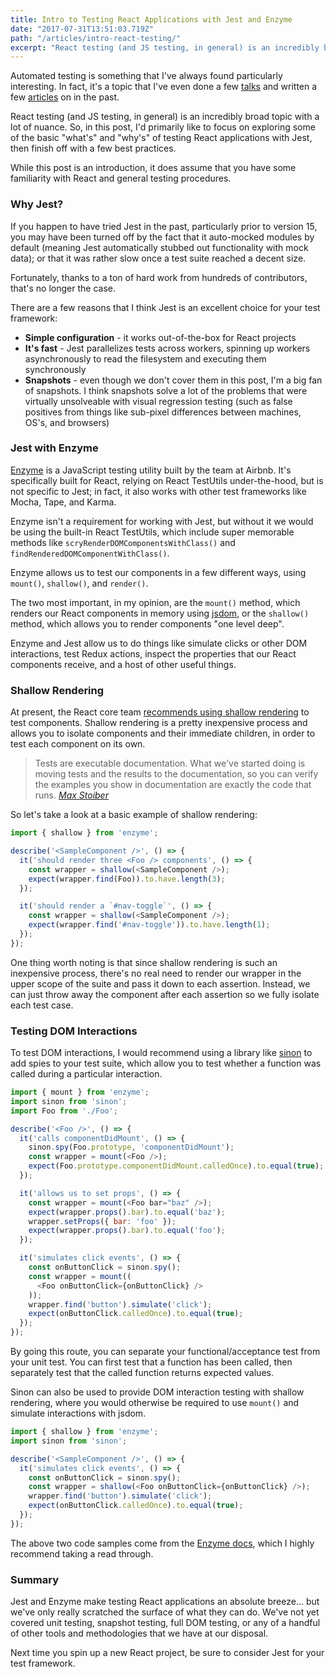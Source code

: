 ```yaml
---
title: Intro to Testing React Applications with Jest and Enzyme
date: "2017-07-31T13:51:03.719Z"
path: "/articles/intro-react-testing/"
excerpt: "React testing (and JS testing, in general) is an incredibly broad topic with a lot of nuance. In this post, I primarily want to focus on exploring some of the basic what's and why's of, as well as a few best practices for, testing React applications."
---
```


Automated testing is something that I've always found particularly interesting. In fact, it's a topic that I've even done a few [talks](https://jonbellah.com/speaking/) and written a few [articles](https://css-tricks.com/visual-regression-testing-with-phantomcss/) on in the past.

React testing (and JS testing, in general) is an incredibly broad topic with a lot of nuance. So, in this post, I'd primarily like to focus on exploring some of the basic "what's" and "why's" of testing React applications with Jest, then finish off with a few best practices.

While this post is an introduction, it does assume that you have some familiarity with React and general testing procedures.

### Why Jest?

If you happen to have tried Jest in the past, particularly prior to version 15, you may have been turned off by the fact that it auto-mocked modules by default (meaning Jest automatically stubbed out functionality with mock data); or that it was rather slow once a test suite reached a decent size.

Fortunately, thanks to a ton of hard work from hundreds of contributors, that's no longer the case.

There are a few reasons that I think Jest is an excellent choice for your test framework:
- **Simple configuration** - it works out-of-the-box for React projects
- **It's fast** - Jest parallelizes tests across workers, spinning up workers asynchronously to read the filesystem and executing them synchronously
- **Snapshots** - even though we don't cover them in this post, I'm a big fan of snapshots. I think snapshots solve a lot of the problems that were virtually unsolveable with visual regression testing (such as false positives from things like sub-pixel differences between machines, OS's, and browsers)

### Jest with Enzyme

[Enzyme](http://airbnb.io/enzyme/) is a JavaScript testing utility built by the team at Airbnb. It's specifically built for React, relying on React TestUtils under-the-hood, but is not specific to Jest; in fact, it also works with other test frameworks like Mocha, Tape, and Karma.

Enzyme isn't a requirement for working with Jest, but without it we would be using the built-in React TestUtils, which include super memorable methods like `scryRenderDOMComponentsWithClass()` and `findRenderedDOMComponentWithClass()`.

Enzyme allows us to test our components in a few different ways, using `mount()`, `shallow()`, and `render()`.

The two most important, in my opinion, are the `mount()` method, which renders our React components in memory using [jsdom](https://github.com/tmpvar/jsdom), or the `shallow()` method, which allows you to render components "one level deep".

Enzyme and Jest allow us to do things like simulate clicks or other DOM interactions, test Redux actions, inspect the properties that our React components receive, and a host of other useful things.

### Shallow Rendering

At present, the React core team [recommends using shallow rendering](https://discuss.reactjs.org/t/whats-the-prefered-way-to-test-react-js-components/26/2) to test components. Shallow rendering is a pretty inexpensive process and allows you to isolate components and their immediate children, in order to test each component on its own.

> Tests are executable documentation. What we've started doing is moving tests and the results to the documentation, so you can verify the examples you show in documentation are exactly the code that runs.
> <cite>[Max Stoiber](https://www.youtube.com/watch?v=59Ndb3YkLKA)</cite>

So let's take a look at a basic example of shallow rendering:

```js
import { shallow } from 'enzyme';

describe('<SampleComponent />', () => {
  it('should render three <Foo /> components', () => {
    const wrapper = shallow(<SampleComponent />);
    expect(wrapper.find(Foo)).to.have.length(3);
  });

  it('should render a `#nav-toggle`', () => {
    const wrapper = shallow(<SampleComponent />);
    expect(wrapper.find('#nav-toggle')).to.have.length(1);
  });
});
```

One thing worth noting is that since shallow rendering is such an inexpensive process, there's no real need to render our wrapper in the upper scope of the suite and pass it down to each assertion. Instead, we can just throw away the component after each assertion so we fully isolate each test case.

### Testing DOM Interactions

To test DOM interactions, I would recommend using a library like [sinon](http://sinonjs.org/) to add spies to your test suite, which allow you to test whether a function was called during a particular interaction. 

```js
import { mount } from 'enzyme';
import sinon from 'sinon';
import Foo from './Foo';

describe('<Foo />', () => {
  it('calls componentDidMount', () => {
    sinon.spy(Foo.prototype, 'componentDidMount');
    const wrapper = mount(<Foo />);
    expect(Foo.prototype.componentDidMount.calledOnce).to.equal(true);
  });

  it('allows us to set props', () => {
    const wrapper = mount(<Foo bar="baz" />);
    expect(wrapper.props().bar).to.equal('baz');
    wrapper.setProps({ bar: 'foo' });
    expect(wrapper.props().bar).to.equal('foo');
  });

  it('simulates click events', () => {
    const onButtonClick = sinon.spy();
    const wrapper = mount((
      <Foo onButtonClick={onButtonClick} />
    ));
    wrapper.find('button').simulate('click');
    expect(onButtonClick.calledOnce).to.equal(true);
  });
});
```

By going this route, you can separate your functional/acceptance test from your unit test. You can first test that a function has been called, then separately test that the called function returns expected values.

Sinon can also be used to provide DOM interaction testing with shallow rendering, where you would otherwise be required to use `mount()` and simulate interactions with jsdom.

```js
import { shallow } from 'enzyme';
import sinon from 'sinon';

describe('<SampleComponent />', () => {
  it('simulates click events', () => {
    const onButtonClick = sinon.spy();
    const wrapper = shallow(<Foo onButtonClick={onButtonClick} />);
    wrapper.find('button').simulate('click');
    expect(onButtonClick.calledOnce).to.equal(true);
  });
});
```

The above two code samples come from the [Enzyme docs](https://github.com/airbnb/enzyme), which I highly recommend taking a read through.

### Summary

Jest and Enzyme make testing React applications an absolute breeze... but we've only really scratched the surface of what they can do. We've not yet covered unit testing, snapshot testing, full DOM testing, or any of a handful of other tools and methodologies that we have at our disposal.

Next time you spin up a new React project, be sure to consider Jest for your test framework.